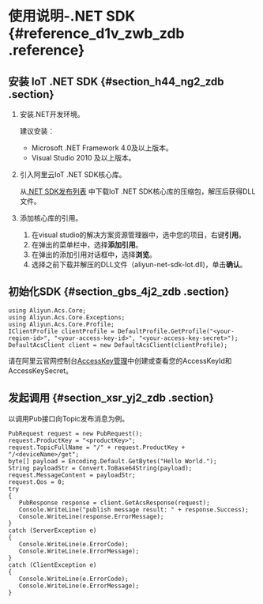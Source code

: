 # 使用说明-.NET SDK {#reference_d1v_zwb_zdb .reference}

## 安装 IoT .NET SDK {#section_h44_ng2_zdb .section}

1.  安装.NET开发环境。

    建议安装：

    -   Microsoft .NET Framework 4.0及以上版本。
    -   Visual Studio 2010 及以上版本。
2.  引入阿里云IoT .NET SDK核心库。

    从[.NET SDK发布列表](https://develop.aliyun.com/tools/sdk?spm=5176.doc53095.2.4.zA0LmD#/dotnet) 中下载IoT .NET SDK核心库的压缩包，解压后获得DLL文件。

3.  添加核心库的引用。
    1.  在visual studio的解决方案资源管理器中，选中您的项目，右键**引用**。
    2.  在弹出的菜单栏中，选择**添加引用**。
    3.  在弹出的添加引用对话框中，选择**浏览**。
    4.  选择之前下载并解压的DLL文件（aliyun-net-sdk-Iot.dll\)，单击**确认**。

## 初始化SDK {#section_gbs_4j2_zdb .section}

```
using Aliyun.Acs.Core;
using Aliyun.Acs.Core.Exceptions;
using Aliyun.Acs.Core.Profile;
IClientProfile clientProfile = DefaultProfile.GetProfile("<your-region-id>", "<your-access-key-id>", "<your-access-key-secret>");
DefaultAcsClient client = new DefaultAcsClient(clientProfile);
```

请在阿里云官网控制台[AccessKey管理](https://ak-console.aliyun.com)中创建或查看您的AccessKeyId和AccessKeySecret。

## 发起调用 {#section_xsr_yj2_zdb .section}

以调用Pub接口向Topic发布消息为例。

```
PubRequest request = new PubRequest();
request.ProductKey = "<productKey>";
request.TopicFullName = "/" + request.ProductKey + "/<deviceName>/get";
byte[] payload = Encoding.Default.GetBytes("Hello World.");
String payloadStr = Convert.ToBase64String(payload);
request.MessageContent = payloadStr;
request.Qos = 0;
try
{
   PubResponse response = client.GetAcsResponse(request);
   Console.WriteLine("publish message result: " + response.Success);
   Console.WriteLine(response.ErrorMessage);
}
catch (ServerException e)
{
   Console.WriteLine(e.ErrorCode);
   Console.WriteLine(e.ErrorMessage);
}
catch (ClientException e)
{
   Console.WriteLine(e.ErrorCode);
   Console.WriteLine(e.ErrorMessage);
}
```

